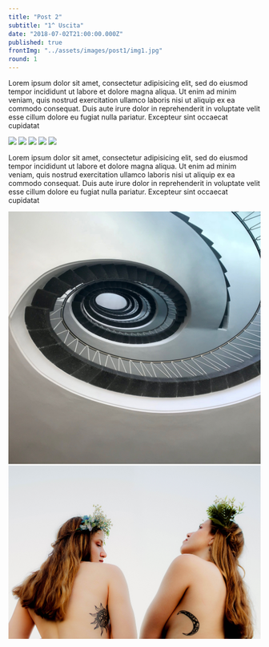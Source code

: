 ```yaml
---
title: "Post 2"
subtitle: "1^ Uscita"
date: "2018-07-02T21:00:00.000Z"
published: true
frontImg: "../assets/images/post1/img1.jpg"
round: 1
---
```


Lorem ipsum dolor sit amet, consectetur adipisicing elit, sed do eiusmod tempor incididunt ut labore et dolore magna aliqua. Ut enim ad minim veniam, quis nostrud exercitation ullamco laboris nisi ut aliquip ex ea commodo consequat. Duis aute irure dolor in reprehenderit in voluptate velit esse cillum dolore eu fugiat nulla pariatur. Excepteur sint occaecat cupidatat

![](../assets/images/post1/0001.jpg)
![](../assets/images/post1/0002.jpg)
![](../assets/images/post1/0003.jpg)
![](../assets/images/post1/0004.jpg)
![](../assets/images/post1/0004.jpg)

Lorem ipsum dolor sit amet, consectetur adipisicing elit, sed do eiusmod tempor incididunt ut labore et dolore magna aliqua. Ut enim ad minim veniam, quis nostrud exercitation ullamco laboris nisi ut aliquip ex ea commodo consequat. Duis aute irure dolor in reprehenderit in voluptate velit esse cillum dolore eu fugiat nulla pariatur. Excepteur sint occaecat cupidatat

![](../assets/images/img3.jpg)
![](../assets/images/img4.jpg)
